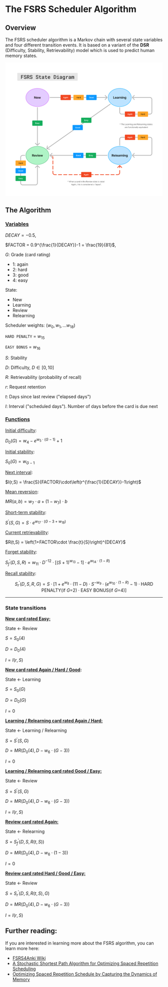 # The FSRS Scheduler Algorithm

## Overview

The FSRS scheduler algorithm is a Markov chain with several state variables and four different transition events. It is based on a variant of the **DSR** (Difficulty, Stability, Retrievability) model which is used to predict human memory states.

![The FSRS Scheduler Algorithm State Diagram](fsrs-diagram.png)

## The Algorithm

### <ins>Variables</ins>

$DECAY=-0.5,$

$FACTOR = 0.9^{\frac{1}{DECAY}}-1 = \frac{19}{81}$,

$G$: Grade (card rating)
- $1$: again
- $2$: hard
- $3$: good
- $4$: easy

State:
- New
- Learning
- Review
- Relearning

Scheduler weights: $(w_0, w_1,... w_{18})$

`HARD PENALTY` = $w_{15}$

`EASY BONUS` = $w_{16}$

$S$: Stability

$D$: Difficulty, $D \in [0,10]$

$R$: Retrievability (probability of recall)

$r$: Request retention

$t$: Days since last review ("elapsed days")

$I$: Interval ("scheduled days"). Number of days before the card is due next


### <ins>Functions</ins>

<ins>Initial difficulty</ins>: 

$D_0(G) = w_4-e^{w_5\cdot(G-1)}+1$

<ins>Initial stability</ins>: 

$S_0(G) = w_{G-1}$

<ins>Next interval</ins>: 

$I(r,S) = \frac{S}{FACTOR}\cdot\left(r^{\frac{1}{DECAY}}-1\right)$

<ins>Mean reversion</ins>: 

$MR(a,b) = w_7\cdot a + (1-w_7)\cdot b$

<ins>Short-term stability</ins>: 

$S^\prime(S,G) = S\cdot e^{w_{17}\cdot (G-3+w_{18})}$

<ins>Current retrievability</ins>: 

$R(t,S) = \left(1+FACTOR\cdot \frac{t}{S}\right)^{DECAY}$

<ins>Forget stability</ins>: 

$S^\prime_f(D,S,R) = w_{11} \cdot D^{-12}\cdot \Big[(S+1)^{w_{13}} -1 \Big]\cdot e^{w_{14}\cdot (1-R)}$

<ins>Recall stability</ins>: 

$$S^\prime_r(D,S,R,G) = S\cdot \left[1+e^{w_{8}}\cdot (11-D)\cdot S^{-w_9}\cdot (e^{w_{10}\cdot (1-R)}-1)\cdot \textrm{HARD PENALTY(if $G$=2)}\cdot \textrm{EASY BONUS(if $G$=4)} \right]$$

---
### State transitions

**<ins>New card rated Easy:</ins>**

State <- Review

$S=S_0(4)$

$D=D_0(4)$

$I = I(r,S)$

**<ins>New card rated Again / Hard / Good</ins>:**

State <- Learning

$S = S_0(G)$

$D = D_0(G)$

$I = 0$

**<ins>Learning / Relearning card rated Again / Hard:</ins>**

State <- Learning / Relearning

$S = S^\prime(S,G)$

$D = MR\Big(D_0(4), D-w_6\cdot (G-3)\Big)$

$I=0$

**<ins>Learning / Relearning card rated Good / Easy:</ins>**

State <- Review

$S = S^\prime(S,G)$

$D = MR\Big(D_0(4), D-w_6\cdot (G-3)\Big)$

$I = I(r,S)$

**<ins>Review card rated Again:</ins>**

State <- Relearning

$S = S^\prime_f\big(D,S,R(t,S)\big)$

$D = MR\Big(D_0(4), D-w_6\cdot (1-3)\Big)$

$I=0$

**<ins>Review card rated Hard / Good / Easy:</ins>**

State <- Review

$S = S^\prime_r\big(D,S,R(t,S),G\big)$

$D = MR\Big(D_0(4), D-w_6\cdot (G-3)\Big)$

$I = I(r,S)$

## Further reading:

If you are interested in learning more about the FSRS algorithm, you can learn more here:

- [FSRS4Anki Wiki](https://github.com/open-spaced-repetition/fsrs4anki/wiki)
- [A Stochastic Shortest Path Algorithm for Optimizing Spaced Repetition Scheduling](https://dl.acm.org/doi/10.1145/3534678.3539081?cid=99660547150)
- [Optimizing Spaced Repetition Schedule by Capturing the Dynamics of Memory](https://ieeexplore.ieee.org/document/10059206)